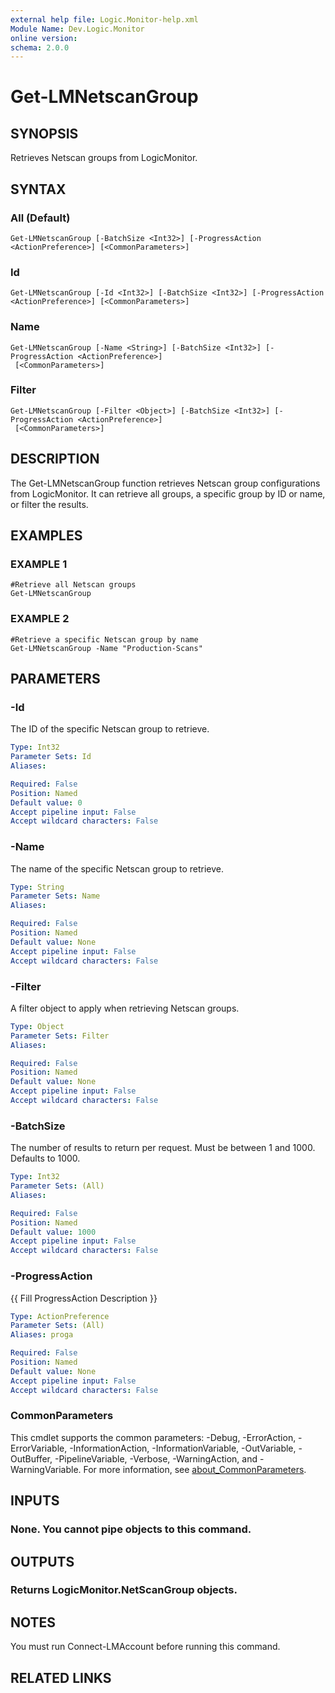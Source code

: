 ```yaml
---
external help file: Logic.Monitor-help.xml
Module Name: Dev.Logic.Monitor
online version:
schema: 2.0.0
---
```


# Get-LMNetscanGroup

## SYNOPSIS
Retrieves Netscan groups from LogicMonitor.

## SYNTAX

### All (Default)
```
Get-LMNetscanGroup [-BatchSize <Int32>] [-ProgressAction <ActionPreference>] [<CommonParameters>]
```

### Id
```
Get-LMNetscanGroup [-Id <Int32>] [-BatchSize <Int32>] [-ProgressAction <ActionPreference>] [<CommonParameters>]
```

### Name
```
Get-LMNetscanGroup [-Name <String>] [-BatchSize <Int32>] [-ProgressAction <ActionPreference>]
 [<CommonParameters>]
```

### Filter
```
Get-LMNetscanGroup [-Filter <Object>] [-BatchSize <Int32>] [-ProgressAction <ActionPreference>]
 [<CommonParameters>]
```

## DESCRIPTION
The Get-LMNetscanGroup function retrieves Netscan group configurations from LogicMonitor.
It can retrieve all groups, a specific group by ID or name, or filter the results.

## EXAMPLES

### EXAMPLE 1
```
#Retrieve all Netscan groups
Get-LMNetscanGroup
```

### EXAMPLE 2
```
#Retrieve a specific Netscan group by name
Get-LMNetscanGroup -Name "Production-Scans"
```

## PARAMETERS

### -Id
The ID of the specific Netscan group to retrieve.

```yaml
Type: Int32
Parameter Sets: Id
Aliases:

Required: False
Position: Named
Default value: 0
Accept pipeline input: False
Accept wildcard characters: False
```

### -Name
The name of the specific Netscan group to retrieve.

```yaml
Type: String
Parameter Sets: Name
Aliases:

Required: False
Position: Named
Default value: None
Accept pipeline input: False
Accept wildcard characters: False
```

### -Filter
A filter object to apply when retrieving Netscan groups.

```yaml
Type: Object
Parameter Sets: Filter
Aliases:

Required: False
Position: Named
Default value: None
Accept pipeline input: False
Accept wildcard characters: False
```

### -BatchSize
The number of results to return per request.
Must be between 1 and 1000.
Defaults to 1000.

```yaml
Type: Int32
Parameter Sets: (All)
Aliases:

Required: False
Position: Named
Default value: 1000
Accept pipeline input: False
Accept wildcard characters: False
```

### -ProgressAction
{{ Fill ProgressAction Description }}

```yaml
Type: ActionPreference
Parameter Sets: (All)
Aliases: proga

Required: False
Position: Named
Default value: None
Accept pipeline input: False
Accept wildcard characters: False
```

### CommonParameters
This cmdlet supports the common parameters: -Debug, -ErrorAction, -ErrorVariable, -InformationAction, -InformationVariable, -OutVariable, -OutBuffer, -PipelineVariable, -Verbose, -WarningAction, and -WarningVariable. For more information, see [about_CommonParameters](http://go.microsoft.com/fwlink/?LinkID=113216).

## INPUTS

### None. You cannot pipe objects to this command.
## OUTPUTS

### Returns LogicMonitor.NetScanGroup objects.
## NOTES
You must run Connect-LMAccount before running this command.

## RELATED LINKS
